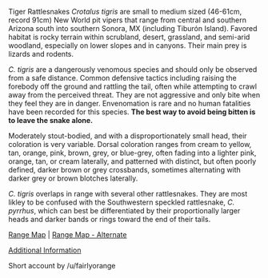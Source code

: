 Tiger Rattlesnakes *Crotalus tigris* are small to medium sized (46-61cm, record 91cm) New World pit vipers that range from central and southern Arizona south into southern Sonora, MX (including Tiburón Island). Favored habitat is rocky terrain within scrubland, desert, grassland, and semi-arid woodland, especially on lower slopes and in canyons.  Their main prey is lizards and rodents.

*C. tigris* are a dangerously venomous species and should only be observed from a safe distance.  Common defensive tactics including raising the forebody off the ground and rattling the tail, often while attempting to crawl away from the perceived threat.  They are not aggressive and only bite when they feel they are in danger.  Envenomation is rare and no human fatalities have been recorded for this species.  **The best way to avoid being bitten is to leave the snake alone.**

Moderately stout-bodied, and with a disproportionately small head, their coloration is very variable.  Dorsal coloration ranges from cream to yellow, tan, orange, pink, brown, grey, or blue-grey, often fading into a lighter pink, orange, tan, or cream laterally, and patterned with distinct, but often poorly defined, darker brown or grey crossbands, sometimes alternating with darker grey or brown blotches laterally.

*C. tigris* overlaps in range with several other rattlesnakes.  They are most likley to be confused with the Southwestern speckled rattlesnake, *C. pyrrhus*, which can best be differentiated by their proportionally larger heads and darker bands or rings toward the end of their tails.

[Range Map](https://www.researchgate.net/figure/Range-map-of-Crotalus-tigris-with-sample-sites-The-number-of-individuals-sampled-from_fig1_252132309)  |  [Range Map - Alternate](https://upload.wikimedia.org/wikipedia/commons/5/5e/Crotalus_tigris_distribution.png)

[Additional Information](https://animaldiversity.org/accounts/Crotalus_tigris/)

Short account by /u/fairlyorange